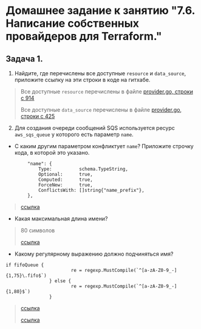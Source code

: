 # Домашнее задание к занятию "7.6. Написание собственных провайдеров для Terraform."

## Задача 1. 

1. Найдите, где перечислены все доступные `resource` и `data_source`, приложите ссылку на эти строки в коде на 
гитхабе.   

>Все доступные `resource` перечислены в файле [provider.go, строки с 914](https://github.com/hashicorp/terraform-provider-aws/blob/main/internal/provider/provider.go#L914)
>
>Все доступные `data_source` перечислены в файле [provider.go, строки с 425](https://github.com/hashicorp/terraform-provider-aws/blob/main/internal/provider/provider.go#L425)
 
 
2. Для создания очереди сообщений SQS используется ресурс `aws_sqs_queue` у которого есть параметр `name`.

* С каким другим параметром конфликтует `name`? Приложите строчку кода, в которой это указано.
 
```hcl
		"name": {
			Type:          schema.TypeString,
			Optional:      true,
			Computed:      true,
			ForceNew:      true,
			ConflictsWith: []string{"name_prefix"},
		},
```
> [ссылка](https://github.com/hashicorp/terraform-provider-aws/blob/main/internal/service/sqs/queue.go#L87)

* Какая максимальная длина имени? 

> 80 символов
> 
>[ссылка](https://github.com/hashicorp/terraform-provider-aws/blob/main/internal/service/sqs/queue.go#L427)
  
* Какому регулярному выражению должно подчиняться имя? 
    
```hcl
if fifoQueue {
                        re = regexp.MustCompile(`^[a-zA-Z0-9_-]{1,75}\.fifo$`)
                } else {
                        re = regexp.MustCompile(`^[a-zA-Z0-9_-]{1,80}$`)
                }
```
>[ссылка](https://github.com/hashicorp/terraform-provider-aws/blob/main/internal/service/sqs/queue.go#L425)
> 
>[ссылка](https://github.com/hashicorp/terraform-provider-aws/blob/main/internal/service/sqs/queue.go#L427)
